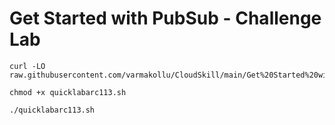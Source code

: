 # Get Started with PubSub - Challenge Lab

```
curl -LO raw.githubusercontent.com/varmakollu/CloudSkill/main/Get%20Started%20with%20PubSub%20Challenge%20Lab/quicklabarc113.sh

chmod +x quicklabarc113.sh

./quicklabarc113.sh
```
